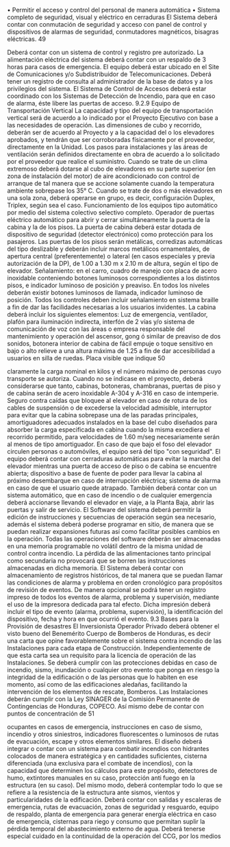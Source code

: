 • Permitir el acceso y control del personal de manera automática
• Sistema completo de seguridad, visual y eléctrico en cerraduras
El Sistema deberá contar con conmutación de seguridad y acceso con panel de control y dispositivos
de alarmas de seguridad, conmutadores magnéticos, bisagras eléctricas.
49

Deberá contar con un sistema de control y registro pre autorizado.
La alimentación eléctrica del sistema deberá contar con un respaldo de 3 horas para casos de
emergencia.
El equipo deberá estar ubicado en el Site de Comunicaciones y/o Subdistribuidor de
Telecomunicaciones.
Deberá tener un registro de consulta al administrador de la base de datos y a los privilegios del
sistema.
El Sistema de Control de Accesos deberá estar coordinado con los Sistemas de Detección de
Incendio, para que en caso de alarma, éste libere las puertas de acceso.
9.2.9 Equipo de Transportación Vertical
La capacidad y tipo del equipo de transportación vertical será de acuerdo a lo indicado por el
Proyecto Ejecutivo con base a las necesidades de operación.
Las dimensiones de cubo y recorrido, deberán ser de acuerdo al Proyecto y a la capacidad del o los
elevadores aprobados, y tendrán que ser corroboradas físicamente por el proveedor, directamente
en la Unidad. Los pasos para instalaciones y las áreas de ventilación serán definidos directamente
en obra de acuerdo a lo solicitado por el proveedor que realice el suministro. Cuando se trate de un
clima extremoso deberá dotarse al cubo de elevadores en su parte superior (en zona de instalación
del motor) de aire acondicionado con control de arranque de tal manera que se accione solamente
cuando la temperatura ambiente sobrepase los 35° C. Cuando se trate de dos o más elevadores en
una sola zona, deberá operarse en grupo, es decir, configuración Duplex, Triplex, según sea el caso.
Funcionamiento de los equipos tipo automático por medio del sistema colectivo selectivo completo.
Operador de puertas eléctrico automático para abrir y cerrar simultáneamente la puerta de la cabina
y la de los pisos. La puerta de cabina deberá estar dotada de dispositivo de seguridad (detector
electrónico) como protección para los pasajeros. Las puertas de los pisos serán metálicas,
corredizas automáticas del tipo deslizable y deberán incluir marcos metálicos ornamentales, de
apertura central (preferentemente) o lateral (en casos especiales y previa autorización de la DP), de
1.00 a 1.30 m x 2.10 m de altura, según el tipo de elevador.
Señalamiento: en el carro, cuadro de manejo con placa de acero inoxidable conteniendo botones
luminosos correspondientes a los distintos pisos, e indicador luminoso de posición y preaviso. En
todos los niveles deberán existir botones luminosos de llamada, indicador luminoso de posición.
Todos los controles deben incluir señalamiento en sistema braille a fin de dar las facilidades
necesarias a los usuarios invidentes.
La cabina deberá incluir los siguientes elementos: Luz de emergencia, ventilador, plafón para
iluminación indirecta, interfón de 2 vías y/o sistema de comunicación de voz con las áreas o empresa
responsable del mantenimiento y operación del ascensor, gong ó similar de preaviso de dos sonidos,
botonera interior de cabina de fácil empuje o toque sensitivo en bajo o alto relieve a una altura
máxima de 1.25 a fin de dar accesibilidad a usuarios en silla de ruedas. Placa visible que indique
50

claramente la carga nominal en kilos y el número máximo de personas cuyo transporte se autoriza.
Cuando no se indicase en el proyecto, deberá considerarse que tanto, cabinas, botoneras,
chambranas, puertas de piso y de cabina serán de acero inoxidable A-304 y A-316 en caso de
intemperie.
Seguro contra caídas que bloquee al elevador en caso de rotura de los cables de suspensión o de
excederse la velocidad admisible, interruptor para evitar que la cabina sobrepase una de las paradas
principales, amortiguadores adecuados instalados en la base del cubo diseñados para absorber la
carga especificada en cabina cuando la misma excediera el recorrido permitido, para velocidades de
1.60 m/seg necesariamente serán al menos de tipo amortiguador. En caso de que bajo el foso del
elevador circulen personas o automóviles, el equipo será del tipo "con seguridad". El equipo deberá
contar con cerraduras automáticas para evitar la marcha del elevador mientras una puerta de acceso
de piso o de cabina se encuentre abierta; dispositivo a base de fuente de poder para llevar la cabina
al próximo desembarque en caso de interrupción eléctrica; sistema de alarma en caso de que el
usuario quede atrapado. También deberá contar con un sistema automático, que en caso de
incendio o de cualquier emergencia deberá accionarse llevando el elevador en viaje, a la Planta
Baja, abrir las puertas y salir de servicio.
El Software del sistema deberá permitir la edición de instrucciones y secuencias de operación
según sea necesario, además el sistema deberá poderse programar en sitio, de manera que se
puedan realizar expansiones futuras así como facilitar posibles cambios en la operación. Todas las
operaciones del software deberán ser almacenadas en una memoria programable no volátil dentro
de la misma unidad de control contra incendio. La pérdida de las alimentaciones tanto principal
como secundaria no provocará que se borren las instrucciones almacenadas en dicha memoria.
El Sistema deberá contar con almacenamiento de registros históricos, de tal manera que se puedan
llamar las condiciones de alarma y problema en orden cronológico para propósitos de revisión de
eventos.
De manera opcional se podrá tener un registro impreso de todos los eventos de alarma, problema y
supervisión, mediante el uso de la impresora dedicada para tal efecto. Dicha impresión deberá
incluir el tipo de evento (alarma, problema, supervisión), la identificación del dispositivo, fecha y
hora en que ocurrió el evento.
9.3 Bases para la Provisión de desastres
El Inversionista Operador Privado deberá obtener el visto bueno del Benemérito Cuerpo de
Bomberos de Honduras, es decir una carta que opine favorablemente sobre el sistema contra
incendio de las Instalaciones para cada etapa de Construcción. Independientemente de que esta
carta sea un requisito para la licencia de operación de las Instalaciones.
Se deberá cumplir con las protecciones debidas en caso de incendio, sismo, inundación o cualquier
otro evento que ponga en riesgo la integridad de la edificación o de las personas que lo habiten en
ese momento, así como de las edificaciones aledañas, facilitando la intervención de los elementos
de rescate, Bomberos.
Las Instalaciones deberán cumplir con la Ley SINAGER de la Comisión Permanente de
Contingencias de Honduras, COPECO. Así mismo debe de contar con puntos de concentración de
51

ocupantes en casos de emergencia, instrucciones en caso de sismo, incendio y otros siniestros,
indicadores fluorescentes o luminosos de rutas de evacuación, escape y otros elementos similares.
El diseño deberá integrar o contar con un sistema para combatir incendios con hidrantes colocados
de manera estratégica y en cantidades suficientes, cisterna diferenciada (una exclusiva para el
combate de incendios), con la capacidad que determinen los cálculos para este propósito,
detectores de humo, extintores manuales en su caso, protección anti fuego en la estructura (en su
caso).
Del mismo modo, deberá contemplar todo lo que se refiere a la resistencia de la estructura ante
sismos, vientos y particularidades de la edificación. Deberá contar con salidas y escaleras de
emergencia, rutas de evacuación, zonas de seguridad y resguardo, equipo de respaldo, planta de
emergencia para generar energía eléctrica en caso de emergencia, cisternas para riego y consumo
que permitan suplir la pérdida temporal del abastecimiento externo de agua.
Deberá tenerse especial cuidado en la continuidad de la operación del CCG, por los medios
